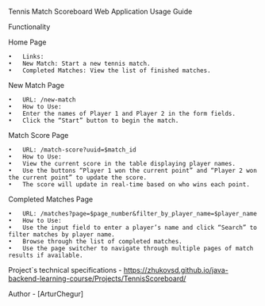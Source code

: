 Tennis Match Scoreboard Web Application Usage Guide

Functionality

Home Page

	•	Links:
	•	New Match: Start a new tennis match.
	•	Completed Matches: View the list of finished matches.

New Match Page

	•	URL: /new-match
	•	How to Use:
	•	Enter the names of Player 1 and Player 2 in the form fields.
	•	Click the “Start” button to begin the match.

Match Score Page

	•	URL: /match-score?uuid=$match_id
	•	How to Use:
	•	View the current score in the table displaying player names.
	•	Use the buttons “Player 1 won the current point” and “Player 2 won the current point” to update the score.
	•	The score will update in real-time based on who wins each point.

Completed Matches Page

	•	URL: /matches?page=$page_number&filter_by_player_name=$player_name
	•	How to Use:
	•	Use the input field to enter a player’s name and click “Search” to filter matches by player name.
	•	Browse through the list of completed matches.
	•	Use the page switcher to navigate through multiple pages of match results if available.

Project`s technical specifications - https://zhukovsd.github.io/java-backend-learning-course/Projects/TennisScoreboard/

Author - [ArturChegur]